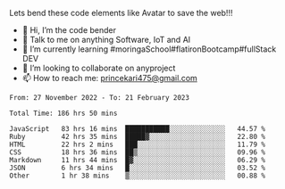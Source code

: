 Lets bend these code elements like Avatar to save the web!!!
- 👋 Hi, I’m the code bender
- 👀 Talk to me on anything Software, IoT and AI
- 🌱 I’m currently learning #moringaSchool#flatironBootcamp#fullStack DEV
- 💞️ I’m looking to collaborate on anyproject
- 📫 How to reach me: princekari475@gmail.com

<!--START_SECTION:waka-->

```text
From: 27 November 2022 - To: 21 February 2023

Total Time: 186 hrs 50 mins

JavaScript   83 hrs 16 mins  ███████████░░░░░░░░░░░░░░   44.57 %
Ruby         42 hrs 35 mins  █████▓░░░░░░░░░░░░░░░░░░░   22.80 %
HTML         22 hrs 2 mins   ███░░░░░░░░░░░░░░░░░░░░░░   11.79 %
CSS          18 hrs 36 mins  ██▒░░░░░░░░░░░░░░░░░░░░░░   09.96 %
Markdown     11 hrs 44 mins  █▓░░░░░░░░░░░░░░░░░░░░░░░   06.29 %
JSON         6 hrs 34 mins   █░░░░░░░░░░░░░░░░░░░░░░░░   03.52 %
Other        1 hr 38 mins    ▒░░░░░░░░░░░░░░░░░░░░░░░░   00.88 %
```

<!--END_SECTION:waka-->


<!---
prince475/prince475 is a ✨ special ✨ repository because its `README.md` (this file) appears on your GitHub profile.
You can click the Preview link to take a look at your changes.
--->
